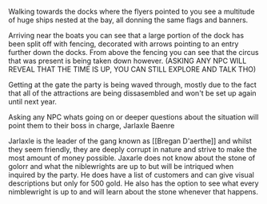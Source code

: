 Walking towards the docks where the flyers pointed to you see a multitude of huge ships nested at the bay, all donning the same flags and banners. 

Arriving near the boats you can see that a large portion of the dock has been split off with fencing, decorated with arrows pointing to an entry further down the docks. From above the fencing you can see that the circus that was present is being taken down however. (ASKING ANY NPC WILL REVEAL THAT THE TIME IS UP, YOU CAN STILL EXPLORE AND TALK THO)

Getting at the gate the party is being waved through, mostly due to the fact that all of the attractions are being dissasembled and won't be set up again until next year.

Asking any NPC whats going on or deeper questions about the situation will point them to their boss in charge, Jarlaxle Baenre

Jarlaxle is the leader of the gang known as [[Bregan D'aerthe]] and whilst they seem friendly, they are deeply corrupt in nature and strive to make the most amount of money possible.
Jaxarle does not know about the stone of golorr and what the niblewrights are up to but will be intriqued when inquired by the party. He does have a list of customers and can give visual descriptions but only for 500 gold. He also has the option to see what every nimblewright is up to and will learn about the stone whenever that happens. 